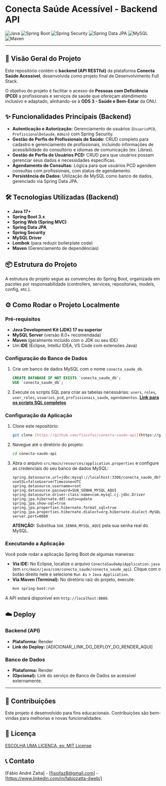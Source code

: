 # Conecta Saúde Acessível - Backend API

![Java](https://img.shields.io/badge/Java-17-blue)
![Spring Boot](https://img.shields.io/badge/Spring%20Boot-3.x-green)
![Spring Security](https://img.shields.io/badge/Spring%20Security-5.x-lightgrey)
![Spring Data JPA](https://img.shields.io/badge/Spring%20Data%20JPA-ORM-orange)
![MySQL](https://img.shields.io/badge/MySQL-Database-blue)
![Maven](https://img.shields.io/badge/Maven-Build-red)

---

## 🚀 Visão Geral do Projeto

Este repositório contém o **backend (API RESTful)** da plataforma **Conecta Saúde Acessível**, desenvolvida como projeto final de Desenvolvimento Full Stack.

O objetivo do projeto é facilitar o acesso de **Pessoas com Deficiência (PCD)** a profissionais e serviços de saúde que ofereçam atendimento inclusivo e adaptado, alinhando-se à **ODS 3 - Saúde e Bem-Estar** da ONU.

## ✨ Funcionalidades Principais (Backend)

* **Autenticação e Autorização:** Gerenciamento de usuários (`UsuarioPCD`, `ProfissionalDeSaude`, `Admin`) com Spring Security.
* **Gestão de Perfis de Profissionais de Saúde:** CRUD completo para cadastro e gerenciamento de profissionais, incluindo informações de acessibilidade do consultório e idiomas de comunicação (ex: Libras).
* **Gestão de Perfis de Usuários PCD:** CRUD para que usuários possam gerenciar seus dados e necessidades específicas.
* **Agendamento de Consultas:** Lógica para que usuários PCD agendem consultas com profissionais, com status de agendamento.
* **Persistência de Dados:** Utilização de MySQL como banco de dados, gerenciado via Spring Data JPA.

## 🛠️ Tecnologias Utilizadas (Backend)

* **Java 17+**
* **Spring Boot 3.x**
* **Spring Web (Spring MVC)**
* **Spring Data JPA**
* **Spring Security**
* **MySQL Driver**
* **Lombok** (para reduzir boilerplate code)
* **Maven** (Gerenciamento de dependências)

## 📦 Estrutura do Projeto

A estrutura do projeto segue as convenções do Spring Boot, organizada em pacotes por responsabilidade (controllers, services, repositories, models, config, etc.).

## ⚙️ Como Rodar o Projeto Localmente

### Pré-requisitos

* **Java Development Kit (JDK) 17 ou superior**
* **MySQL Server** (versão 8.0+ recomendada)
* **Maven** (geralmente incluído com o JDK ou seu IDE)
* Um **IDE** (Eclipse, IntelliJ IDEA, VS Code com extensões Java)

### Configuração do Banco de Dados

1.  Crie um banco de dados MySQL com o nome `conecta_saude_db`.
    ```sql
    CREATE DATABASE IF NOT EXISTS `conecta_saude_db`;
    USE `conecta_saude_db`;
    ```
2.  Execute os scripts SQL para criar as tabelas necessárias: `users`, `roles`, `user_roles`, `usuarios_pcd`, `profissionais_saude`, `agendamentos`.
    [**Link para os scripts SQL completos**](ADICIONAR_LINK_PARA_OS_SCRIPTS_SQL_AQUI)

### Configuração da Aplicação

1.  Clone este repositório:
    ```bash
    git clone [https://github.com/fisiofaz/conecta-saude-api](https://github.com/fisiofaz/conecta-saude-api.git)
    ```
2.  Navegue até o diretório do projeto:
    ```bash
    cd conecta-saude-api
    ```
3.  Abra o arquivo `src/main/resources/application.properties` e configure as credenciais do seu banco de dados MySQL:
    ```properties
    spring.datasource.url=jdbc:mysql://localhost:3306/conecta_saude_db?useSSL=false&serverTimezone=UTC
    spring.datasource.username=root
    spring.datasource.password=SUA_SENHA_MYSQL_AQUI
    spring.datasource.driver-class-name=com.mysql.cj.jdbc.Driver
    spring.jpa.hibernate.ddl-auto=update
    spring.jpa.show-sql=true
    spring.jpa.properties.hibernate.format_sql=true
    spring.jpa.properties.hibernate.dialect=org.hibernate.dialect.MySQL8Dialect
    server.port=8080
    ```
    **ATENÇÃO:** Substitua `SUA_SENHA_MYSQL_AQUI` pela sua senha real do MySQL.

### Executando a Aplicação

Você pode rodar a aplicação Spring Boot de algumas maneiras:

* **Via IDE:** No Eclipse, localize o arquivo `ConectaSaudeApiApplication.java` (em `src/main/java/com/conecta_saude/conecta_saude_api`). Clique com o botão direito nele e selecione `Run As` > `Java Application`.
* **Via Maven (Terminal):** No diretório raiz do projeto, execute:
    ```bash
    mvn spring-boot:run
    ```

A API estará disponível em `http://localhost:8080`.

## ☁️ Deploy

### Backend (API)

* **Plataforma:** Render
* **Link do Deploy:** [ADICIONAR_LINK_DO_DEPLOY_DO_RENDER_AQUI]

### Banco de Dados

* **Plataforma:** Render
* **(Opcional):** Link do serviço de Banco de Dados se acessível externamente.

---

## 🤝 Contribuições

Este projeto é desenvolvido para fins educacionais. Contribuições são bem-vindas para melhorias e novas funcionalidades.

## 📄 Licença

[ESCOLHA UMA LICENÇA, ex: MIT License](https://opensource.org/licenses/MIT)

## 📞 Contato

[Fábio André Zatta] - [fisiofaz8@gmail.com] - [https://www.linkedin.com/in/fabiozatta-dweb/]
